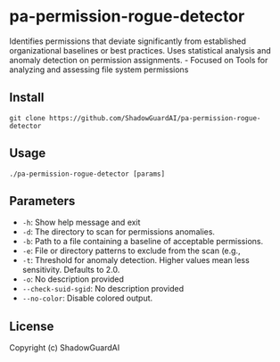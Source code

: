 # pa-permission-rogue-detector
Identifies permissions that deviate significantly from established organizational baselines or best practices. Uses statistical analysis and anomaly detection on permission assignments. - Focused on Tools for analyzing and assessing file system permissions

## Install
`git clone https://github.com/ShadowGuardAI/pa-permission-rogue-detector`

## Usage
`./pa-permission-rogue-detector [params]`

## Parameters
- `-h`: Show help message and exit
- `-d`: The directory to scan for permissions anomalies.
- `-b`: Path to a file containing a baseline of acceptable permissions.  
- `-e`: File or directory patterns to exclude from the scan (e.g., 
- `-t`: Threshold for anomaly detection. Higher values mean less sensitivity. Defaults to 2.0.
- `-o`: No description provided
- `--check-suid-sgid`: No description provided
- `--no-color`: Disable colored output.

## License
Copyright (c) ShadowGuardAI
